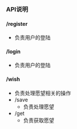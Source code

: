 ### API说明
#### /register
* 负责用户的登陆

#### /login
* 负责用户的登陆

#### /wish
* 负责处理愿望相关的操作
* /save
  * 负责处理愿望
* /get
  * 负责获取愿望